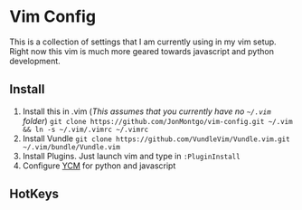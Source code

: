 # Vim Config

This is a collection of settings that I am currently using in my vim setup. 
Right now this vim is much more geared towards javascript and python
 development. 

## Install 

1. Install this in .vim \(*This assumes that you currently have no `~/.vim` folder*\)
  `git clone https://github.com/JonMontgo/vim-config.git ~/.vim && ln -s ~/.vim/.vimrc ~/.vimrc`
2. Install Vundle
  `git clone https://github.com/VundleVim/Vundle.vim.git ~/.vim/bundle/Vundle.vim`
3. Install Plugins. Just launch vim and type in `:PluginInstall` 
4. Configure [YCM](https://github.com/Valloric/YouCompleteMe) for python and javascript

## HotKeys
